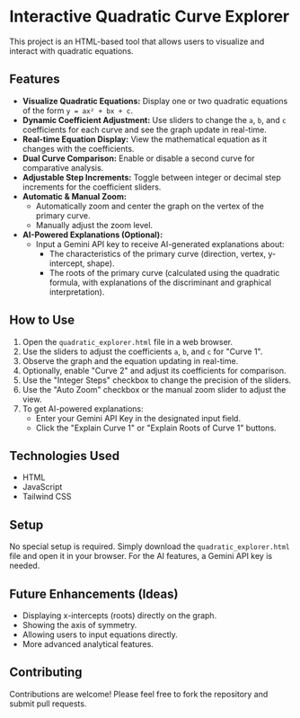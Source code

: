 # Interactive Quadratic Curve Explorer

This project is an HTML-based tool that allows users to visualize and interact with quadratic equations.

## Features

- **Visualize Quadratic Equations:** Display one or two quadratic equations of the form `y = ax² + bx + c`.
- **Dynamic Coefficient Adjustment:** Use sliders to change the `a`, `b`, and `c` coefficients for each curve and see the graph update in real-time.
- **Real-time Equation Display:** View the mathematical equation as it changes with the coefficients.
- **Dual Curve Comparison:** Enable or disable a second curve for comparative analysis.
- **Adjustable Step Increments:** Toggle between integer or decimal step increments for the coefficient sliders.
- **Automatic & Manual Zoom:**
  - Automatically zoom and center the graph on the vertex of the primary curve.
  - Manually adjust the zoom level.
- **AI-Powered Explanations (Optional):**
  - Input a Gemini API key to receive AI-generated explanations about:
    - The characteristics of the primary curve (direction, vertex, y-intercept, shape).
    - The roots of the primary curve (calculated using the quadratic formula, with explanations of the discriminant and graphical interpretation).

## How to Use

1. Open the `quadratic_explorer.html` file in a web browser.
2. Use the sliders to adjust the coefficients `a`, `b`, and `c` for "Curve 1".
3. Observe the graph and the equation updating in real-time.
4. Optionally, enable "Curve 2" and adjust its coefficients for comparison.
5. Use the "Integer Steps" checkbox to change the precision of the sliders.
6. Use the "Auto Zoom" checkbox or the manual zoom slider to adjust the view.
7. To get AI-powered explanations:
   - Enter your Gemini API Key in the designated input field.
   - Click the "Explain Curve 1" or "Explain Roots of Curve 1" buttons.

## Technologies Used

- HTML
- JavaScript
- Tailwind CSS

## Setup

No special setup is required. Simply download the `quadratic_explorer.html` file and open it in your browser. For the AI features, a Gemini API key is needed.

## Future Enhancements (Ideas)

- Displaying x-intercepts (roots) directly on the graph.
- Showing the axis of symmetry.
- Allowing users to input equations directly.
- More advanced analytical features.

## Contributing

Contributions are welcome! Please feel free to fork the repository and submit pull requests.
